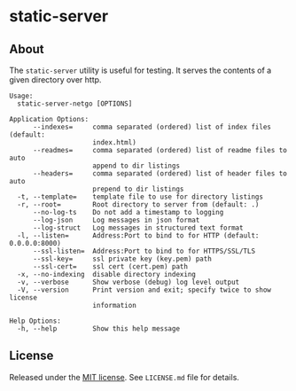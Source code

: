 static-server
=============

## About

The `static-server` utility is useful for testing. It serves the contents of a
given directory over http.

    Usage:
      static-server-netgo [OPTIONS]
    
    Application Options:
          --indexes=     comma separated (ordered) list of index files (default:
                         index.html)
          --readmes=     comma separated (ordered) list of readme files to auto
                         append to dir listings
          --headers=     comma separated (ordered) list of header files to auto
                         prepend to dir listings
      -t, --template=    template file to use for directory listings
      -r, --root=        Root directory to server from (default: .)
          --no-log-ts    Do not add a timestamp to logging
          --log-json     Log messages in json format
          --log-struct   Log messages in structured text format
      -l, --listen=      Address:Port to bind to for HTTP (default: 0.0.0.0:8000)
          --ssl-listen=  Address:Port to bind to for HTTPS/SSL/TLS
          --ssl-key=     ssl private key (key.pem) path
          --ssl-cert=    ssl cert (cert.pem) path
      -x, --no-indexing  disable directory indexing
      -v, --verbose      Show verbose (debug) log level output
      -V, --version      Print version and exit; specify twice to show license
                         information
    
    Help Options:
      -h, --help         Show this help message

## License

Released under the [MIT
license](http://www.opensource.org/licenses/mit-license.php). See `LICENSE.md`
file for details.

